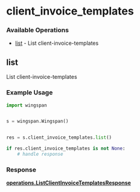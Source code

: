 # client_invoice_templates

### Available Operations

* [list](#list) - List client-invoice-templates

## list

List client-invoice-templates

### Example Usage

```python
import wingspan


s = wingspan.Wingspan()


res = s.client_invoice_templates.list()

if res.client_invoice_templates is not None:
    # handle response
```


### Response

**[operations.ListClientInvoiceTemplatesResponse](../../models/operations/listclientinvoicetemplatesresponse.md)**

